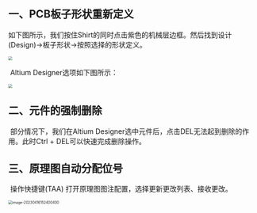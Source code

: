 ## 一、PCB板子形状重新定义

​		如下图所示，我们按住Shirt的同时点击紫色的机械层边框。然后找到设计(Design)->板子形状->按照选择的形状定义。

<img src="E:\技术武器库\技术开发笔记\硬件开发笔记\Altium Designer\Image\PCB_Board_Def.jpg" style="zoom:50%;" />

​		Altium Designer选项如下图所示：

<img src="E:\技术武器库\技术开发笔记\硬件开发笔记\Altium Designer\Image\PCB_Board_Def_Shape.jpg" style="zoom:50%;" />

## 二、元件的强制删除

​		部分情况下，我们在Altium Designer选中元件后，点击DEL无法起到删除的作用。此时Ctrl + DEL可以快速完成删除操作。

## 三、原理图自动分配位号

​		操作快捷键(TAA) 打开原理图图注配置，选择更新更改列表、接收更改。

<img src="E:\技术武器库\技术开发笔记\硬件开发笔记\Altium Designer\Image\Altium_SCH_Mark.png" alt="image-20230416152400400" style="zoom:50%;" />